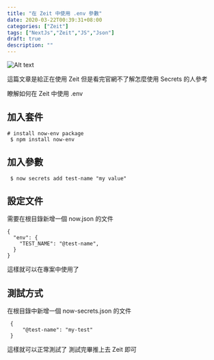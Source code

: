 ```yaml
---
title: "在 Zeit 中使用 .env 參數"
date: 2020-03-22T00:39:31+08:00
categories: ["Zeit"]
tags: ["NextJs","Zeit","JS","Json"]
draft: true
description: ""
---
```


![Alt text](/images/white-bg-text-logo-1200.png)

這篇文章是給正在使用 Zeit 但是看完官網不了解怎麼使用 Secrets 的人參考

瞭解如何在 Zeit 中使用 .env

## 加入套件

```console
# install now-env package
 $ npm install now-env
```

## 加入參數

```console
 $ now secrets add test-name "my value"
```

## 設定文件

 需要在根目錄新增一個 now.json 的文件
 
 ```console
 {
   "env": {
     "TEST_NAME": "@test-name",
   }
 }
```
 這樣就可以在專案中使用了
 
## 測試方式
 在根目錄中新增一個 now-secrets.json 的文件
 
```console
 {
     "@test-name": "my-test"
 }
```
 這樣就可以正常測試了
 測試完畢推上去 Zeit 即可
 
